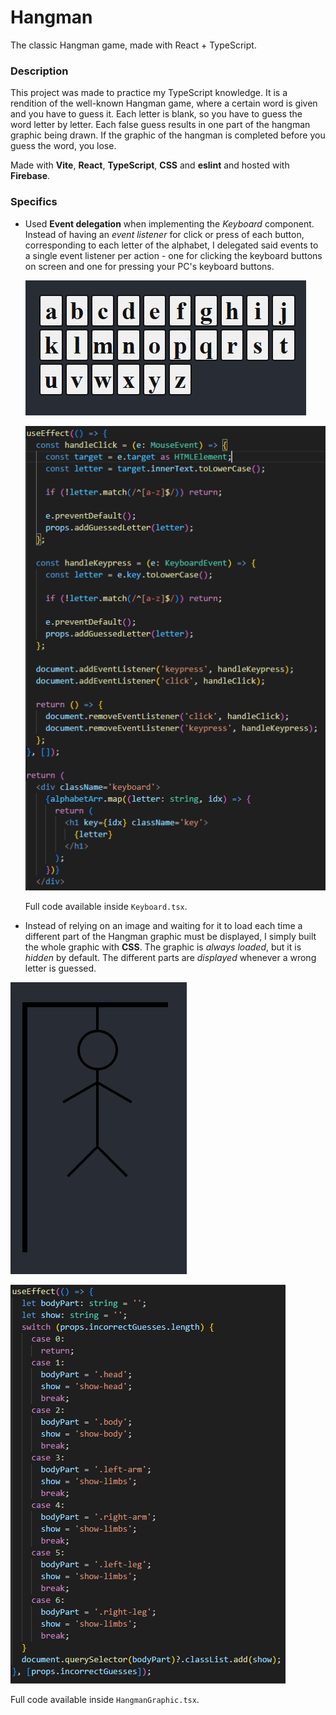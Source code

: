 # Hangman

The classic Hangman game, made with React + TypeScript.

### Description

This project was made to practice my TypeScript knowledge. It is a rendition of the well-known Hangman game, where a certain word is given and you have to guess it. Each letter is blank, so you have to guess the word letter by letter. Each false guess results in one part of the hangman graphic being drawn. If the graphic of the hangman is completed before you guess the word, you lose.

Made with **Vite**, **React**, **TypeScript**, **CSS** and **eslint** and hosted with **Firebase**.

### Specifics

- Used **Event delegation** when implementing the _Keyboard_ component. Instead of having an _event listener_ for click or press of each button, corresponding to each letter of the alphabet, I delegated said events to a single event listener per action - one for clicking the keyboard buttons on screen and one for pressing your PC's keyboard buttons.

  ![keyboard](/public/images/keyboard.png)

  ![keyboard.tsx image](/public/images/keyboardComponentCode.png)

  Full code available inside `Keyboard.tsx`.

- Instead of relying on an image and waiting for it to load each time a different part of the Hangman graphic must be displayed, I simply built the whole graphic with **CSS**. The graphic is _always loaded_, but it is _hidden_ by default. The different parts are _displayed_ whenever a wrong letter is guessed.

![Hangman graphic](/public/images/HangmanGraphic.png)

![Hangman graphic code](/public/images/HangmanGraphicCode.png)

Full code available inside `HangmanGraphic.tsx`.
